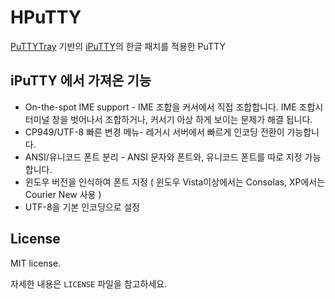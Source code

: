 # HPuTTY


[PuTTYTray][1] 기반의 [iPuTTY][2]의 한글 패치를 적용한 PuTTY

## iPuTTY 에서 가져온 기능

* On-the-spot IME support - IME 조합을 커서에서 직접 조합합니다. IME 조합시 터미널 창을 벗어나서 조합하거나, 커서기 아상 하게 보이는 문제가 해결 됩니다.
* CP949/UTF-8 빠른 변경 메뉴- 레거시 서버에서 빠르게 인코딩 전환이 가능합니다.
* ANSI/유니코드 폰트 분리 - ANSI 문자와 폰트와, 유니코드 폰트를 따로 지정 가능합니다.
* 윈도우 버전을 인식하여 폰트 지정 ( 윈도우 Vista이상에서는 Consolas, XP에서는 Courier New 사용 )
* UTF-8을 기본 인코딩으로 설정

## License

MIT license.

자세한 내용은 `LICENSE` 파일을 참고하세요.

  [1]: https://puttytray.goeswhere.com/
  [2]: https://bitbucket.org/daybreaker/iputty/
